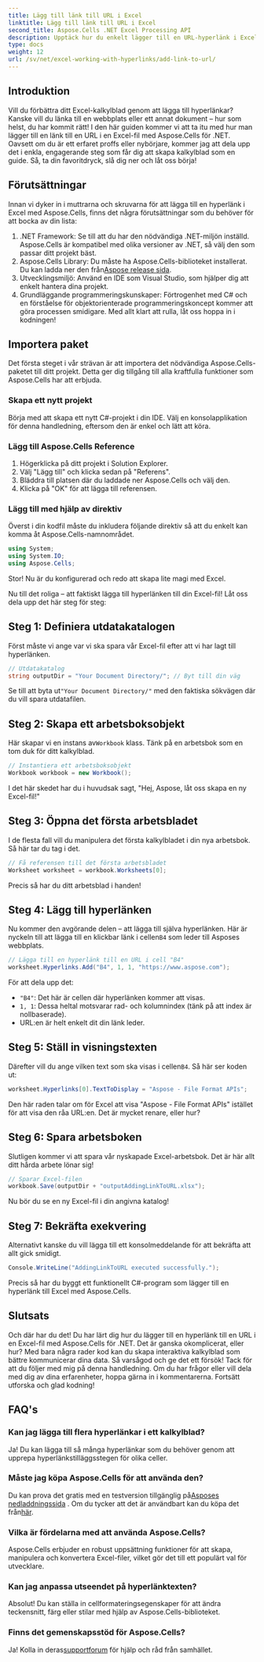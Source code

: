 ```yaml
---
title: Lägg till länk till URL i Excel
linktitle: Lägg till länk till URL i Excel
second_title: Aspose.Cells .NET Excel Processing API
description: Upptäck hur du enkelt lägger till en URL-hyperlänk i Excel med Aspose.Cells för .NET med denna detaljerade handledning. Effektivisera dina kalkylblad.
type: docs
weight: 12
url: /sv/net/excel-working-with-hyperlinks/add-link-to-url/
---
```

## Introduktion
Vill du förbättra ditt Excel-kalkylblad genom att lägga till hyperlänkar? Kanske vill du länka till en webbplats eller ett annat dokument – hur som helst, du har kommit rätt! I den här guiden kommer vi att ta itu med hur man lägger till en länk till en URL i en Excel-fil med Aspose.Cells för .NET. Oavsett om du är ett erfaret proffs eller nybörjare, kommer jag att dela upp det i enkla, engagerande steg som får dig att skapa kalkylblad som en guide. Så, ta din favoritdryck, slå dig ner och låt oss börja!
## Förutsättningar
Innan vi dyker in i muttrarna och skruvarna för att lägga till en hyperlänk i Excel med Aspose.Cells, finns det några förutsättningar som du behöver för att bocka av din lista:
1. .NET Framework: Se till att du har den nödvändiga .NET-miljön inställd. Aspose.Cells är kompatibel med olika versioner av .NET, så välj den som passar ditt projekt bäst.
2. Aspose.Cells Library: Du måste ha Aspose.Cells-biblioteket installerat. Du kan ladda ner den från[Aspose release sida](https://releases.aspose.com/cells/net/).
3. Utvecklingsmiljö: Använd en IDE som Visual Studio, som hjälper dig att enkelt hantera dina projekt.
4. Grundläggande programmeringskunskaper: Förtrogenhet med C# och en förståelse för objektorienterade programmeringskoncept kommer att göra processen smidigare.
Med allt klart att rulla, låt oss hoppa in i kodningen!
## Importera paket
Det första steget i vår strävan är att importera det nödvändiga Aspose.Cells-paketet till ditt projekt. Detta ger dig tillgång till alla kraftfulla funktioner som Aspose.Cells har att erbjuda.
### Skapa ett nytt projekt
Börja med att skapa ett nytt C#-projekt i din IDE. Välj en konsolapplikation för denna handledning, eftersom den är enkel och lätt att köra.
### Lägg till Aspose.Cells Reference
1. Högerklicka på ditt projekt i Solution Explorer.
2. Välj "Lägg till" och klicka sedan på "Referens".
3. Bläddra till platsen där du laddade ner Aspose.Cells och välj den.
4. Klicka på "OK" för att lägga till referensen.
### Lägg till med hjälp av direktiv
Överst i din kodfil måste du inkludera följande direktiv så att du enkelt kan komma åt Aspose.Cells-namnområdet.
```csharp
using System;
using System.IO;
using Aspose.Cells;
```
Stor! Nu är du konfigurerad och redo att skapa lite magi med Excel.

Nu till det roliga – att faktiskt lägga till hyperlänken till din Excel-fil! Låt oss dela upp det här steg för steg:
## Steg 1: Definiera utdatakatalogen
Först måste vi ange var vi ska spara vår Excel-fil efter att vi har lagt till hyperlänken. 
```csharp
// Utdatakatalog
string outputDir = "Your Document Directory/"; // Byt till din väg
```
 Se till att byta ut`"Your Document Directory/"` med den faktiska sökvägen där du vill spara utdatafilen. 
## Steg 2: Skapa ett arbetsboksobjekt
 Här skapar vi en instans av`Workbook` klass. Tänk på en arbetsbok som en tom duk för ditt kalkylblad.
```csharp
// Instantiera ett arbetsboksobjekt
Workbook workbook = new Workbook();
```
I det här skedet har du i huvudsak sagt, "Hej, Aspose, låt oss skapa en ny Excel-fil!"
## Steg 3: Öppna det första arbetsbladet
I de flesta fall vill du manipulera det första kalkylbladet i din nya arbetsbok. Så här tar du tag i det.
```csharp
// Få referensen till det första arbetsbladet
Worksheet worksheet = workbook.Worksheets[0];
```
Precis så har du ditt arbetsblad i handen!
## Steg 4: Lägg till hyperlänken
Nu kommer den avgörande delen – att lägga till själva hyperlänken. Här är nyckeln till att lägga till en klickbar länk i cellen`B4` som leder till Asposes webbplats.
```csharp
// Lägga till en hyperlänk till en URL i cell "B4"
worksheet.Hyperlinks.Add("B4", 1, 1, "https://www.aspose.com");
```
För att dela upp det:
- `"B4"`: Det här är cellen där hyperlänken kommer att visas.
- `1, 1`: Dessa heltal motsvarar rad- och kolumnindex (tänk på att index är nollbaserade).
- URL:en är helt enkelt dit din länk leder.
## Steg 5: Ställ in visningstexten
 Därefter vill du ange vilken text som ska visas i cellen`B4`. Så här ser koden ut:
```csharp
worksheet.Hyperlinks[0].TextToDisplay = "Aspose - File Format APIs";
```
Den här raden talar om för Excel att visa "Aspose - File Format APIs" istället för att visa den råa URL:en. Det är mycket renare, eller hur?
## Steg 6: Spara arbetsboken
Slutligen kommer vi att spara vår nyskapade Excel-arbetsbok. Det är här allt ditt hårda arbete lönar sig!
```csharp
// Sparar Excel-filen
workbook.Save(outputDir + "outputAddingLinkToURL.xlsx");
```
Nu bör du se en ny Excel-fil i din angivna katalog!
## Steg 7: Bekräfta exekvering
Alternativt kanske du vill lägga till ett konsolmeddelande för att bekräfta att allt gick smidigt.
```csharp
Console.WriteLine("AddingLinkToURL executed successfully.");
```
Precis så har du byggt ett funktionellt C#-program som lägger till en hyperlänk till Excel med Aspose.Cells.
## Slutsats
Och där har du det! Du har lärt dig hur du lägger till en hyperlänk till en URL i en Excel-fil med Aspose.Cells för .NET. Det är ganska okomplicerat, eller hur? Med bara några rader kod kan du skapa interaktiva kalkylblad som bättre kommunicerar dina data. Så varsågod och ge det ett försök!
Tack för att du följer med mig på denna handledning. Om du har frågor eller vill dela med dig av dina erfarenheter, hoppa gärna in i kommentarerna. Fortsätt utforska och glad kodning!
## FAQ's
### Kan jag lägga till flera hyperlänkar i ett kalkylblad?  
Ja! Du kan lägga till så många hyperlänkar som du behöver genom att upprepa hyperlänkstilläggsstegen för olika celler.
### Måste jag köpa Aspose.Cells för att använda den?  
 Du kan prova det gratis med en testversion tillgänglig på[Asposes nedladdningssida](https://releases.aspose.com/) . Om du tycker att det är användbart kan du köpa det från[här](https://purchase.aspose.com/buy).
### Vilka är fördelarna med att använda Aspose.Cells?  
Aspose.Cells erbjuder en robust uppsättning funktioner för att skapa, manipulera och konvertera Excel-filer, vilket gör det till ett populärt val för utvecklare.
### Kan jag anpassa utseendet på hyperlänktexten?  
Absolut! Du kan ställa in cellformateringsegenskaper för att ändra teckensnitt, färg eller stilar med hjälp av Aspose.Cells-biblioteket.
### Finns det gemenskapsstöd för Aspose.Cells?  
 Ja! Kolla in deras[supportforum](https://forum.aspose.com/c/cells/9) för hjälp och råd från samhället.